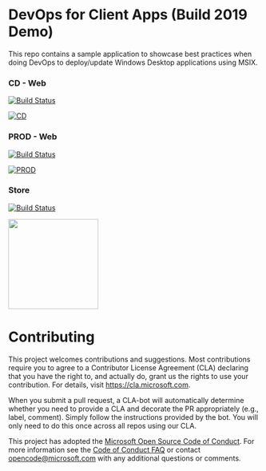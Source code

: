 
# DevOps for Client Apps (Build 2019 Demo)

This repo contains a sample application to showcase best practices when doing DevOps to deploy/update Windows Desktop applications using MSIX.

### CD - Web 
[![Build Status](https://dev.azure.com/devops-for-client-apps/WpfCoreApp/_apis/build/status/CI-build?branchName=master&jobName=Build&configuration=Build%20Channel_CD_Web)](https://dev.azure.com/devops-for-client-apps/WpfCoreApp/_build/latest?definitionId=1&branchName=master)

[![CD](https://img.shields.io/azure-devops/release/devops-for-client-apps/99e907d0-45c4-4065-9d18-a85a42d82d83/1/1.svg?style=flat-square)](https://build2019devopsdemo.z13.web.core.windows.net/CD)

### PROD - Web
[![Build Status](https://dev.azure.com/devops-for-client-apps/WpfCoreApp/_apis/build/status/CI-build?branchName=master&jobName=Build&configuration=Build%20Channel_Prod_Web)](https://dev.azure.com/devops-for-client-apps/WpfCoreApp/_build/latest?definitionId=1&branchName=master)

[![PROD](https://img.shields.io/azure-devops/release/devops-for-client-apps/99e907d0-45c4-4065-9d18-a85a42d82d83/1/9.svg?style=flat-square)](https://build2019devopsdemo.z13.web.core.windows.net/Prod)

### Store
[![Build Status](https://dev.azure.com/devops-for-client-apps/WpfCoreApp/_apis/build/status/CI-build?branchName=master&jobName=Build&configuration=Build%20Channel_CD_Web)](https://dev.azure.com/devops-for-client-apps/WpfCoreApp/_build/latest?definitionId=1&branchName=master)
<p>
<img src="https://assets.windowsphone.com/85864462-9c82-451e-9355-a3d5f874397a/English_get-it-from-MS_InvariantCulture_Default.png" width="180" />
</p>


# Contributing

This project welcomes contributions and suggestions.  Most contributions require you to agree to a
Contributor License Agreement (CLA) declaring that you have the right to, and actually do, grant us
the rights to use your contribution. For details, visit https://cla.microsoft.com.

When you submit a pull request, a CLA-bot will automatically determine whether you need to provide
a CLA and decorate the PR appropriately (e.g., label, comment). Simply follow the instructions
provided by the bot. You will only need to do this once across all repos using our CLA.

This project has adopted the [Microsoft Open Source Code of Conduct](https://opensource.microsoft.com/codeofconduct/).
For more information see the [Code of Conduct FAQ](https://opensource.microsoft.com/codeofconduct/faq/) or
contact [opencode@microsoft.com](mailto:opencode@microsoft.com) with any additional questions or comments.
